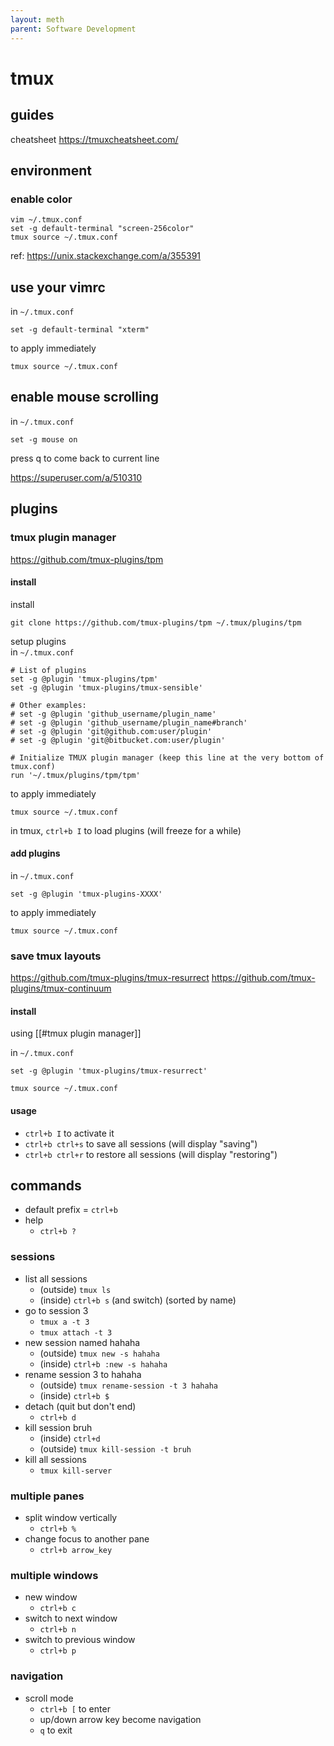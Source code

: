 ```yaml
---
layout: meth
parent: Software Development
---
```


# tmux
## guides
cheatsheet
https://tmuxcheatsheet.com/
## environment
### enable color
```
vim ~/.tmux.conf
set -g default-terminal "screen-256color"
tmux source ~/.tmux.conf
```

ref: <https://unix.stackexchange.com/a/355391>

## use your vimrc
in `~/.tmux.conf`  
```
set -g default-terminal "xterm"
```

to apply immediately
```
tmux source ~/.tmux.conf
```

## enable mouse scrolling
in `~/.tmux.conf`  
```
set -g mouse on
```

press q to come back to current line

<https://superuser.com/a/510310>

## plugins
### tmux plugin manager
https://github.com/tmux-plugins/tpm

#### install
install  
```
git clone https://github.com/tmux-plugins/tpm ~/.tmux/plugins/tpm
```

setup plugins  
in `~/.tmux.conf`  
```
# List of plugins
set -g @plugin 'tmux-plugins/tpm'
set -g @plugin 'tmux-plugins/tmux-sensible'

# Other examples:
# set -g @plugin 'github_username/plugin_name'
# set -g @plugin 'github_username/plugin_name#branch'
# set -g @plugin 'git@github.com:user/plugin'
# set -g @plugin 'git@bitbucket.com:user/plugin'

# Initialize TMUX plugin manager (keep this line at the very bottom of tmux.conf)
run '~/.tmux/plugins/tpm/tpm'
```

to apply immediately
```
tmux source ~/.tmux.conf
```

in tmux, `ctrl+b I` to load plugins (will freeze for a while)

#### add plugins
in `~/.tmux.conf`

```
set -g @plugin 'tmux-plugins-XXXX'
```

to apply immediately  
```
tmux source ~/.tmux.conf
```

### save tmux layouts
<https://github.com/tmux-plugins/tmux-resurrect>
<https://github.com/tmux-plugins/tmux-continuum>

#### install  
using [[#tmux plugin manager]]

in `~/.tmux.conf` 
```
set -g @plugin 'tmux-plugins/tmux-resurrect'
```

```
tmux source ~/.tmux.conf
```

#### usage
- `ctrl+b I` to activate it
- `ctrl+b ctrl+s` to save all sessions (will display "saving")
- `ctrl+b ctrl+r` to restore all sessions (will display "restoring")

## commands
- default prefix = `ctrl+b`
- help
	- `ctrl+b ?`

### sessions
- list all sessions
	- (outside) `tmux ls`
	- (inside) `ctrl+b s` (and switch) (sorted by name)
- go to session 3
	- `tmux a -t 3`
	- `tmux attach -t 3`
- new session named hahaha
	- (outside) `tmux new -s hahaha`
	- (inside) `ctrl+b :new -s hahaha`
- rename session 3 to hahaha
	- (outside) `tmux rename-session -t 3 hahaha`
	- (inside) `ctrl+b $`
- detach (quit but don't end)
	- `ctrl+b d`
- kill session bruh
	- (inside) `ctrl+d`
	- (outside) `tmux kill-session -t bruh`
- kill all sessions
	- `tmux kill-server`

### multiple panes
- split window vertically
	- `ctrl+b %`
- change focus to another pane
	- `ctrl+b arrow_key`


### multiple windows
- new window
	- `ctrl+b c`
- switch to next window
	- `ctrl+b n`
- switch to previous window
	- `ctrl+b p`

### navigation
- scroll mode
	- `ctrl+b [` to enter
	- up/down arrow key become navigation
	- `q` to exit